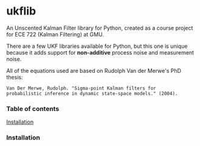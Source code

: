 
# ukflib
An Unscented Kalman Filter library for Python, created as a course project for ECE 722 (Kalman Filtering) at GMU. 

There are a few UKF libraries available for Python, but this one is unique because it adds support for **non-additive** process noise and measurement noise. 

All of the equations used are based on Rudolph Van der Merwe's PhD thesis: 
```
Van Der Merwe, Rudolph. "Sigma-point Kalman filters for 
probabilistic inference in dynamic state-space models." (2004).
```


### Table of contents
[Installation](#ukflib)



### Installation




